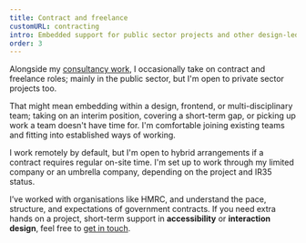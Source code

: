 ```yaml
---
title: Contract and freelance
customURL: contracting
intro: Embedded support for public sector projects and other design-led teams; focused on interaction design and accessibility, tailored to how your team works.
order: 3
---
```


Alongside my [consultancy work](/approaches/consultancy), I occasionally take on contract and freelance roles; mainly in the public sector, but I'm open to private sector projects too.

That might mean embedding within a design, frontend, or multi-disciplinary team; taking on an interim position, covering a short-term gap, or picking up work a team doesn't have time for. I'm comfortable joining existing teams and fitting into established ways of working.

I work remotely by default, but I'm open to hybrid arrangements if a contract requires regular on-site time. I'm set up to work through my limited company or an umbrella company, depending on the project and IR35 status.

I’ve worked with organisations like HMRC, and understand the pace, structure, and expectations of government contracts. If you need extra hands on a project, short-term support in **accessibility** or **interaction design**, feel free to [get in touch](/contact).
